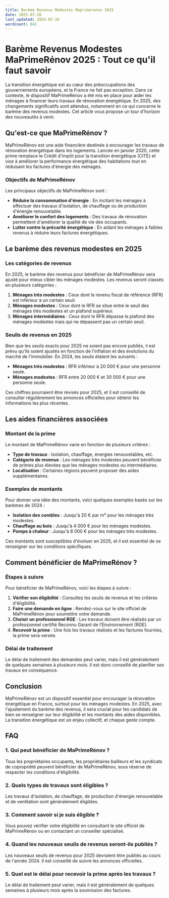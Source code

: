 ```yaml
---
title: Barème Revenus Modestes Maprimerenov 2025
date: 2025-07-26
last_updated: 2025-07-26
wordcount: 841
---
```


# Barème Revenus Modestes MaPrimeRénov 2025 : Tout ce qu'il faut savoir

La transition énergétique est au cœur des préoccupations des gouvernements européens, et la France ne fait pas exception. Dans ce contexte, le dispositif MaPrimeRénov a été mis en place pour aider les ménages à financer leurs travaux de rénovation énergétique. En 2025, des changements significatifs sont attendus, notamment en ce qui concerne le barème des revenus modestes. Cet article vous propose un tour d'horizon des nouveautés à venir.

## Qu'est-ce que MaPrimeRénov ?

MaPrimeRénov est une aide financière destinée à encourager les travaux de rénovation énergétique dans les logements. Lancée en janvier 2020, cette prime remplace le Crédit d'impôt pour la transition énergétique (CITE) et vise à améliorer la performance énergétique des habitations tout en réduisant les factures d'énergie des ménages.

### Objectifs de MaPrimeRénov

Les principaux objectifs de MaPrimeRénov sont :

- **Réduire la consommation d'énergie** : En incitant les ménages à effectuer des travaux d'isolation, de chauffage ou de production d'énergie renouvelable.
- **Améliorer le confort des logements** : Des travaux de rénovation permettent d'améliorer la qualité de vie des occupants.
- **Lutter contre la précarité énergétique** : En aidant les ménages à faibles revenus à réduire leurs factures énergétiques.

## Le barème des revenus modestes en 2025

### Les catégories de revenus

En 2025, le barème des revenus pour bénéficier de MaPrimeRénov sera ajusté pour mieux cibler les ménages modestes. Les revenus seront classés en plusieurs catégories :

1. **Ménages très modestes** : Ceux dont le revenu fiscal de référence (RFR) est inférieur à un certain seuil.
2. **Ménages modestes** : Ceux dont le RFR se situe entre le seuil des ménages très modestes et un plafond supérieur.
3. **Ménages intermédiaires** : Ceux dont le RFR dépasse le plafond des ménages modestes mais qui ne dépassent pas un certain seuil.

### Seuils de revenus en 2025

Bien que les seuils exacts pour 2025 ne soient pas encore publiés, il est prévu qu'ils soient ajustés en fonction de l'inflation et des évolutions du marché de l'immobilier. En 2024, les seuils étaient les suivants :

- **Ménages très modestes** : RFR inférieur à 20 000 € pour une personne seule.
- **Ménages modestes** : RFR entre 20 000 € et 30 000 € pour une personne seule.

Ces chiffres pourraient être révisés pour 2025, et il est conseillé de consulter régulièrement les annonces officielles pour obtenir les informations les plus récentes.

## Les aides financières associées

### Montant de la prime

Le montant de MaPrimeRénov varie en fonction de plusieurs critères :

- **Type de travaux** : Isolation, chauffage, énergies renouvelables, etc.
- **Catégorie de revenus** : Les ménages très modestes peuvent bénéficier de primes plus élevées que les ménages modestes ou intermédiaires.
- **Localisation** : Certaines régions peuvent proposer des aides supplémentaires.

### Exemples de montants

Pour donner une idée des montants, voici quelques exemples basés sur les barèmes de 2024 :

- **Isolation des combles** : Jusqu'à 20 € par m² pour les ménages très modestes.
- **Chauffage au bois** : Jusqu'à 4 000 € pour les ménages modestes.
- **Pompe à chaleur** : Jusqu'à 8 000 € pour les ménages très modestes.

Ces montants sont susceptibles d'évoluer en 2025, et il est essentiel de se renseigner sur les conditions spécifiques.

## Comment bénéficier de MaPrimeRénov ?

### Étapes à suivre

Pour bénéficier de MaPrimeRénov, voici les étapes à suivre :

1. **Vérifier son éligibilité** : Consultez les seuils de revenus et les critères d'éligibilité.
2. **Faire une demande en ligne** : Rendez-vous sur le site officiel de MaPrimeRénov pour soumettre votre demande.
3. **Choisir un professionnel RGE** : Les travaux doivent être réalisés par un professionnel certifié Reconnu Garant de l’Environnement (RGE).
4. **Recevoir la prime** : Une fois les travaux réalisés et les factures fournies, la prime sera versée.

### Délai de traitement

Le délai de traitement des demandes peut varier, mais il est généralement de quelques semaines à plusieurs mois. Il est donc conseillé de planifier ses travaux en conséquence.

## Conclusion

MaPrimeRénov est un dispositif essentiel pour encourager la rénovation énergétique en France, surtout pour les ménages modestes. En 2025, avec l'ajustement du barème des revenus, il sera crucial pour les candidats de bien se renseigner sur leur éligibilité et les montants des aides disponibles. La transition énergétique est un enjeu collectif, et chaque geste compte.

## FAQ

### 1. Qui peut bénéficier de MaPrimeRénov ?

Tous les propriétaires occupants, les propriétaires bailleurs et les syndicats de copropriété peuvent bénéficier de MaPrimeRénov, sous réserve de respecter les conditions d'éligibilité.

### 2. Quels types de travaux sont éligibles ?

Les travaux d'isolation, de chauffage, de production d'énergie renouvelable et de ventilation sont généralement éligibles.

### 3. Comment savoir si je suis éligible ?

Vous pouvez vérifier votre éligibilité en consultant le site officiel de MaPrimeRénov ou en contactant un conseiller spécialisé.

### 4. Quand les nouveaux seuils de revenus seront-ils publiés ?

Les nouveaux seuils de revenus pour 2025 devraient être publiés au cours de l'année 2024. Il est conseillé de suivre les annonces officielles.

### 5. Quel est le délai pour recevoir la prime après les travaux ?

Le délai de traitement peut varier, mais il est généralement de quelques semaines à plusieurs mois après la soumission des factures.